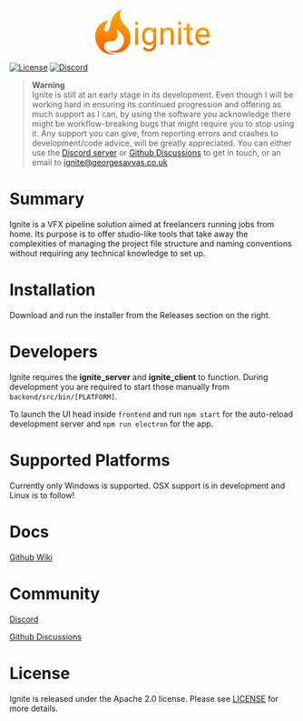 <p align="center">
  <img src="frontend/public/media/logo_type.png" align="center" height="80" />
</p>

[![License](https://img.shields.io/badge/License-Apache%202.0-blue.svg)](https://github.com/georgesavvas/ignite/blob/main/LICENSE)
[![Discord](https://img.shields.io/discord/1022924444261429269?logo=discord&logoColor=whitesmoke)](https://discord.gg/2HWQduERrJ)

> **Warning**<br>
> Ignite is still at an early stage in its development. Even though I will be working hard in ensuring its continued progression and offering as much support as I can, by using the software you acknowledge there might be workflow-breaking bugs that might require you to stop using it.
> Any support you can give, from reporting errors and crashes to development/code advice, will be greatly appreciated. You can either use the [Discord server](https://discord.gg/2HWQduERrJ) or [Github Discussions](https://github.com/georgesavvas/ignite/discussions) to get in touch, or an email to ignite@georgesavvas.co.uk

# Summary
Ignite is a VFX pipeline solution aimed at freelancers running jobs from home. Its purpose is to offer studio-like tools that take away the complexities of managing the project file structure and naming conventions without requiring any technical knowledge to set up.

# Installation
Download and run the installer from the Releases section on the right.

# Developers

Ignite requires the **ignite_server** and **ignite_client** to function. During development you are required to start those manually from `backend/src/bin/[PLATFORM]`.

To launch the UI head inside `frontend` and run `npm start` for the auto-reload development server and `npm run electron` for the app.

# Supported Platforms
Currently only Windows is supported. OSX support is in development and Linux is to follow!

# Docs
[Github Wiki](https://github.com/georgesavvas/ignite/wiki)

# Community
[Discord](https://discord.gg/2HWQduERrJ)

[Github Discussions](https://github.com/georgesavvas/ignite/discussions)

# License
Ignite is released under the Apache 2.0 license. Please see [LICENSE](https://github.com/georgesavvas/ignite/blob/main/LICENSE) for more details.
